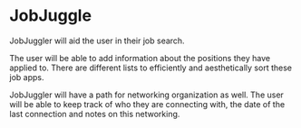 # JobJuggle
JobJuggler will aid the user in their job search.

The user will be able to add information about the positions they have applied to. There are different lists to efficiently and aesthetically sort these job apps.

JobJuggler will have a path for networking organization as well. The user will be able to keep track of who they are connecting with, the date of the last connection and notes on this networking.